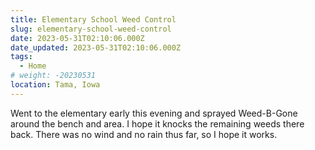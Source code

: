 ```yaml
---
title: Elementary School Weed Control
slug: elementary-school-weed-control
date: 2023-05-31T02:10:06.000Z
date_updated: 2023-05-31T02:10:06.000Z
tags: 
  - Home
# weight: -20230531
location: Tama, Iowa
---
```


Went to the elementary early this evening and sprayed Weed-B-Gone around the bench and area.  I hope it knocks the remaining weeds there back.  There was no wind and no rain thus far, so I hope it works.
